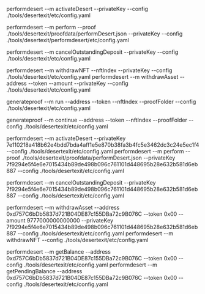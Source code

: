 
performdesert --m activateDesert  --privateKey   --config ./tools/desertexit/etc/config.yaml

performdesert --m perform  --proof ./tools/desertexit/proofdata/performDesert.json  --privateKey  --config ./tools/desertexit/performdesert/etc/config.yaml

performdesert --m cancelOutstandingDeposit  --privateKey  --config ./tools/desertexit/etc/config.yaml

performdesert --m withdrawNFT   --nftIndex  --privateKey  --config ./tools/desertexit/etc/config.yaml
performdesert --m withdrawAsset    --address --token --amount --privateKey  --config ./tools/desertexit/etc/config.yaml



generateproof --m run  --address --token --nftIndex  --proofFolder  --config ./tools/desertexit/etc/config.yaml

generateproof --m continue  --address --token  --nftIndex --proofFolder  --config ./tools/desertexit/etc/config.yaml




performdesert --m activateDesert  --privateKey 7e110218a418b62e4bdd7bda4aff1e5e870b38fa3b4fc5e3462dc3c24e5ec1f4   --config ./tools/desertexit/etc/config.yaml
performdesert --m perform  --proof ./tools/desertexit/proofdata/performDesert.json  --privateKey 7f9294e5f4e6e7015434b89de498b096c761101d448695b28e632b581d6eb887  --config ./tools/desertexit/etc/config.yaml

performdesert --m cancelOutstandingDeposit  --privateKey 7f9294e5f4e6e7015434b89de498b096c761101d448695b28e632b581d6eb887  --config ./tools/desertexit/etc/config.yaml


performdesert --m withdrawAsset  --address 0xd757C6bDb5837d721B04DE87c155DBa72c9B076C  --token 0x00 --amount 9777000000000000 --privateKey 7f9294e5f4e6e7015434b89de498b096c761101d448695b28e632b581d6eb887 --config ./tools/desertexit/etc/config.yaml
performdesert --m withdrawNFT  --config ./tools/desertexit/etc/config.yaml


performdesert --m getBalance  --address 0xd757C6bDb5837d721B04DE87c155DBa72c9B076C  --token 0x00 --config ./tools/desertexit/etc/config.yaml
performdesert --m getPendingBalance  --address 0xd757C6bDb5837d721B04DE87c155DBa72c9B076C  --token 0x00 --config ./tools/desertexit/etc/config.yaml

